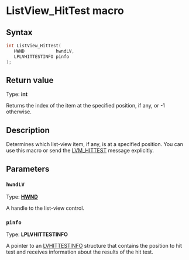 # ListView_HitTest macro

## Syntax

```cpp
int ListView_HitTest(
   HWND            hwndLV,
   LPLVHITTESTINFO pinfo
);
```

## Return value

Type: **int**

Returns the index of the item at the specified position, if any, or -1 otherwise.

## Description

Determines which list-view item, if any, is at a specified position. You can use this macro or send the [LVM_HITTEST](https://learn.microsoft.com/windows/desktop/Controls/lvm-hittest) message explicitly.

## Parameters

### `hwndLV`

Type: **[HWND](https://learn.microsoft.com/windows/desktop/WinProg/windows-data-types)**

A handle to the list-view control.

### `pinfo`

Type: **LPLVHITTESTINFO**

A pointer to an [LVHITTESTINFO](https://learn.microsoft.com/windows/desktop/api/commctrl/ns-commctrl-lvhittestinfo) structure that contains the position to hit test and receives information about the results of the hit test.